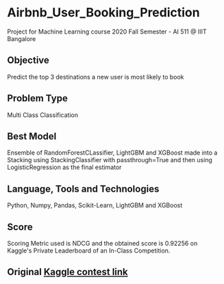 # Airbnb_User_Booking_Prediction
Project for Machine Learning course 2020 Fall Semester - AI 511 @ IIIT Bangalore

## Objective
Predict the top 3 destinations a new user is most likely to book

## Problem Type
Multi Class Classification

## Best Model
Ensemble of RandomForestCLassifier, LightGBM and XGBoost made into a Stacking using StackingClassifier with passthrough=True and then using LogisticRegression as the final estimator

## Language, Tools and Technologies
Python, Numpy, Pandas, Scikit-Learn, LightGBM and XGBoost

## Score
Scoring Metric used is NDCG and the obtained score is 0.92256 on Kaggle's Private Leaderboard of an In-Class Competition.

## Original [Kaggle contest link](https://www.kaggle.com/c/airbnb-recruiting-new-user-bookings/overview)
